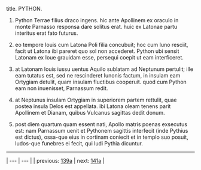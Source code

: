 title. PYTHON.



1. Python Terrae filius draco ingens. hic ante Apollinem ex oraculo in monte Parnasso responsa dare solitus erat. huic ex Latonae partu interitus erat fato futurus.



2. eo tempore Iouis cum Latona Poli filia concubuit; hoc cum Iuno resciit, facit ut Latona ibi pareret quo sol non accederet. Python ubi sensit Latonam ex Ioue grauidam esse, persequi coepit ut eam interficeret.



3. at Latonam Iouis iussu uentus Aquilo sublatam ad Neptunum pertulit; ille eam tutatus est, sed ne rescinderet Iunonis factum, in insulam eam Ortygiam detulit, quam insulam fluctibus cooperuit. quod cum Python eam non inuenisset, Parnassum redit.



4. at Neptunus insulam Ortygiam in superiorem partem rettulit, quae postea insula Delos est appellata. ibi Latona oleam tenens parit Apollinem et Dianam, quibus Vulcanus sagittas dedit donum.



5. post diem quartum quam essent nati, Apollo matris poenas exsecutus est: nam Parnassum uenit et Pythonem sagittis interfecit (inde Pythius est dictus), ossa-que eius in cortinam coniecit et in templo suo posuit, ludos-que funebres ei fecit, qui ludi Pythia dicuntur.



---

| --- | --- |
| previous: [139a](../139a/) | next: [141a](../141a/) |